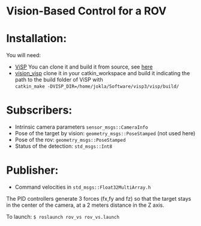 # Vision-Based Control for a ROV

# Installation:

You will need:
* [ViSP](https://github.com/lagadic/visp)  You can clone it and build it from source, see [here](http://visp-doc.inria.fr/doxygen/visp-daily/tutorial-install-ubuntu.html)
* [vision_visp](https://github.com/lagadic/vision_visp) clone it in your catkin_workspace and build it indicating the path to the build folder of ViSP with   
`catkin_make -DVISP_DIR=/home/jokla/Software/visp3/visp/build/`

# Subscribers:
* Intrinsic camera parameters `sensor_msgs::CameraInfo`
* Pose of the target by vision: `geometry_msgs::PoseStamped` (not used here)
* Pose of the rov: `geometry_msgs::PoseStamped`
* Status of the detection: `std_msgs::Int8`

# Publisher:
* Command velocities in `std_msgs::Float32MultiArray.h`


The PID controllers generate 3 forces (fx,fy and fz) so that the target stays in the center of the camera, at a 2 meters distance in the Z axis.



To launch:
`$ roslaunch rov_vs rov_vs.launch `
